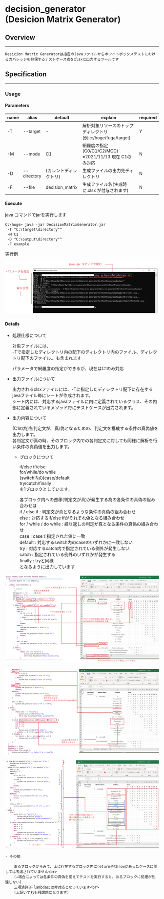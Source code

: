 # decision_generator<br>(Desicion Matrix Generator)

## Overview
---

    Desicion Matrix Generatorは指定のJavaファイルからホワイトボックステストにおけるカバレッジを担保するテストケース表をxlsxに出力するツールです

## Specification
---
### Usage

#### Parameters

| name | alias | default | explain | required |
---- | ---- | ---- | ---- | ---- 
| -T | --target | - | 解析対象リソースのトップディレクトリ(例:c:/hoge/fuga/target) | Y |
| -M | --mode | C1 | 網羅度の指定(C0/C1/C2/MCC) ※2021/11/13 現在 C1のみ対応  | N |
| -D | --directory | (カレントディレクトリ) | 生成ファイルの出力先ディレクトリ | N |
| -F | --file | decision_matrix | 生成ファイル名(生成時に.xlsx が付与されます) | N |

#### Execute

java コマンドでjarを実行します

```
C:\hoge> java -jar DecisionMatrixGenerator.jar
 -T "C:\target\directory"^
 -M C1
 -D "C:\output\directory"^
 -F example
```

実行例

![execute_example](https://github.com/miwa-m/decision_generator/blob/readme_contents/readme_contents/execute_example.PNG?raw=true)

#### Details

- 処理仕様について

    対象ファイルには、<br>
    -Tで指定したディレクトリ内の配下のディレクトリ内のファイル、ディレクトリ配下のファイル... も含まれます

    パラメータで網羅度の指定ができるが、現在はC1のみ対応

- 出力ファイルについて

    出力されるxlsxファイルには、-Tに指定したディレクトリ配下に存在するjavaファイル毎にシートが作成されます。<br>
    シート内には、対応するjavaファイルに内に定義されているクラス、その内部に定義されているメソッド毎にテストケースが出力されます。<br>

- 出力内容について

    (C1の為)各判定文が、真/偽となるための、判定文を構成する条件の真偽値を出力します。<br>
    各判定文が真の時、そのブロック内での各判定文に対しても同様に解析を行い条件の真偽値を出力します。<br>

    - ブロックについて
        
        if/else if/else<br>
        for/while/do while<br>
        (switch内の)case/default<br>
        try/catch/finally<br>
        を1ブロックとしています。<br>

        各ブロック内への遷移(判定文が真)が発生する為の各条件の真偽の組み合わせは<br>
        if / else if : 判定文が真となるような条件の真偽の組み合わせ<br>
        else : 対応するif/else ifがそれぞれ偽となる組み合わせ<br>
        for / while / do while : 繰り返しの判定が真となる条件の真偽の組み合わせ<br>
        case : caseで指定された値に一致<br>
        default : 対応するswitch内のcaseのいずれかに一致しない<br>
        try : 対応するcatch内で指定されている例外が発生しない<br>
        catch : 指定されている例外のいずれかが発生する<br>
        finally : tryと同様<br>
        となるように出力しています

![explain1](https://github.com/miwa-m/decision_generator/blob/readme_contents/readme_contents/explain_01.PNG?raw=true)

![explain2](https://github.com/miwa-m/decision_generator/blob/readme_contents/readme_contents/explain_02.PNG?raw=true)
    
![explain3](https://github.com/miwa-m/decision_generator/blob/readme_contents/readme_contents/explain_03.PNG?raw=true)

    - その他

        あるブロックからみて、上に存在するブロック内にreturnやthrowがあったケースに関しては考慮されていません<br>
        (⇒場合によっては各条件の真偽を揃えてテストを実行すると、あるブロックに処理が到達しない)
        三項演算子･lambdaには非対応となっています<br>
        (上記いずれも残課題になります)